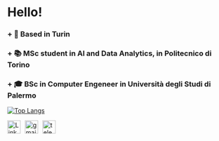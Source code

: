 # Hello! 

 ### + 📍 Based in Turin
 ### + 📚 MSc student in AI and Data Analytics, in Politecnico di Torino
 ### +  🎓 BSc in Computer Engeneer in Università degli Studi di Palermo


[![Top Langs](https://github-readme-stats.vercel.app/api/top-langs/?username=andrea-scaturro&layout=donut&theme=dark )](https://github.com/andrea-scaturro/github-readme-stats)

<div style="display: flex;">
    <a href="https://www.linkedin.com/in/andrea-scaturro-8ba2552b8/" style="margin-right: 10px;">
        <img src="https://img.icons8.com/ios-filled/50/ffffff/linkedin.png" alt="LinkedIn Logo" width="30" height="30">
    </a>
 <a href="mailto:andrea11122000@gmail.com">
    <img width="30" height="30" src="https://img.icons8.com/ios-filled/50/ffffff/gmail-new.png" alt="gmail-new"/>
</a>

<a style="margin-left:10px" href="https://t.me/Scaturro2"> 
<img width="30" height="30" src="https://img.icons8.com/ios-filled/50/ffffff/telegram.png" alt="telegram"/>
</a>
  
</div>

